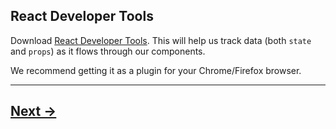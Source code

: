 ## React Developer Tools

Download [React Developer Tools](https://github.com/facebook/react-devtools). This will help us track data (both `state` and `props`) as it flows through our components.

We recommend getting it as a plugin for your Chrome/Firefox browser.

---

## [Next ->](../01.Lessons/12.create-react-app.md)